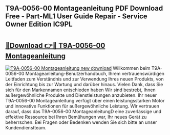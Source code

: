 ## T9A-0056-00 Montageanleitung PDF Download Free - Part-ML1 User Guide Repair - Service Owner Edition IC9PL

# <h2><a href="http://df6l8im.blite.top/?on=T9A-0056-00+Montageanleitung">🔗Download 👉🔴 T9A-0056-00 Montageanleitung</a></h2>

[![T9A-0056-00 Montageanleitung new download](https://i.imgur.com/lujVjoI.png)](http://df6l8im.blite.top/?on=T9A-0056-00+Montageanleitung)
Willkommen beim T9A-0056-00 Montageanleitung-Benutzerhandbuch, Ihrem vertrauenswürdigen Leitfaden zum Verständnis und zur Verwendung Ihres neuen Produkts, von der Einrichtung bis zur Wartung und darüber hinaus. Vielen Dank, dass Sie sich für den Markennamen entschieden haben Wir sind bestrebt, Ihnen außergewöhnliche Produkte und Dienstleistungen anzubieten. Ihr neuer T9A-0056-00 Montageanleitung verfügt über einen leistungsstarken Motor und innovative Funktionen für außergewöhnliche Leistung. Wir vertrauen darauf, dass das T9A-0056-00 MontageanleitungD eine zuverlässige und effektive Ressource bei Ihren Bemühungen war, Ihr neues Gerät zu beherrschen. Bei Fragen oder Bedenken wenden Sie sich bitte an unser Kundendienstteam.
